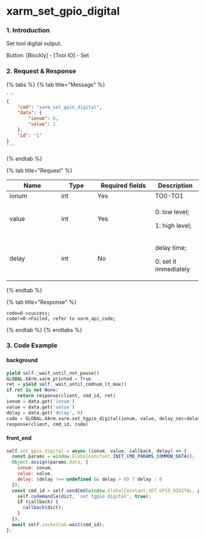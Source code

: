 # xarm\_set\_gpio\_digital

### 1. Introduction

Set tool digital output.&#x20;

Button: \[Blockly] - \[Tool IO] - Set

### 2. Request & Response

{% tabs %}
{% tab title="Message" %}
````json
```
{
    "cmd": "xarm_set_gpio_digital",
    "data": {
        "ionum": 0,
        "value": 1
    },
    "id": "1"
}
```
````
{% endtab %}

{% tab title="Request" %}
<table data-full-width="true"><thead><tr><th width="120">Name</th><th width="79">Type</th><th width="135">Required fields</th><th>Description</th></tr></thead><tbody><tr><td>ionum</td><td>int</td><td>Yes</td><td>TO0-TO1</td></tr><tr><td>value</td><td>int</td><td>Yes</td><td><p>0: low level;</p><p>1: high level;</p></td></tr><tr><td>delay</td><td>int</td><td>No</td><td><p>delay time;</p><p>0: set it immediately</p></td></tr></tbody></table>
{% endtab %}

{% tab title="Response" %}
```
code=0->success;
code!=0->Failed, refer to xarm_api_code;
```
{% endtab %}
{% endtabs %}

### 3. Code Example

#### background

```python
yield self._wait_until_not_pause()
GLOBAL.XArm.xarm_printed = True
ret = yield self._wait_until_cmdnum_lt_max()
if ret is not None:
    return response(client, cmd_id, ret)
ionum = data.get('ionum')
value = data.get('value')
delay = data.get('delay', 0)
code = GLOBAL.XArm.xarm.set_tgpio_digital(ionum, value, delay_sec=delay)
response(client, cmd_id, code)
```

#### front\_end

```javascript
self.set_gpio_digital = async (ionum, value, callback, delay) => {
  const params = window.GlobalConstant.INIT_CMD_PARAMS_COMMON_DATA();
  Object.assign(params.data, {
    ionum: ionum,
    value: value,
    delay: (delay !== undefined && delay > 0) ? delay : 0
  });
  const cmd_id = self.sendCmd(window.GlobalConstant.SET_GPIO_DIGITAL, params, (dict) => {
    self.codeHandle(dict, 'set tgpio digital', true);
    if (callback) {
      callback(dict);
    }
  });
  await self.socketCom.wait(cmd_id);
};
```

